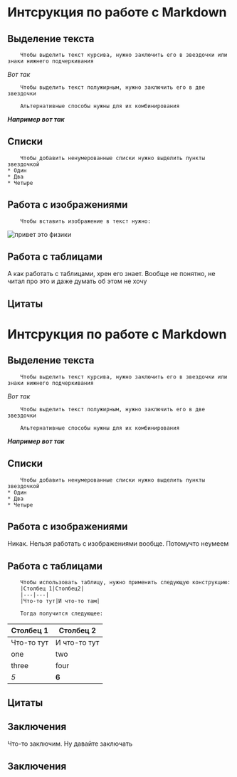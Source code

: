 # Интсрукция по работе с Markdown

## Выделение текста
        Чтобы выделить текст курсива, нужно заключить его в звездочки или знаки нижнего подчеркивания

_Вот так_

        Чтобы выделить текст полужирным, нужно заключить его в две звездочки

        Альтернативные способы нужны для их комбинирования
**_Например вот так_**
## Списки

        Чтобы добавить ненумерованные списки нужно выделить пункты звездочкой
    * Один
    * Два
    * Четыре

## Работа с изображениями

        Чтобы вставить изображение в текст нужно: 
![привет это физики](photo_2023-03-19_13-11-41.jpg)

## Работа с таблицами
А как работать с таблицами, хрен его знает. Вообще не понятно, не читал про это и даже думать об этом не хочу


## Цитаты
# Интсрукция по работе с Markdown

## Выделение текста
        Чтобы выделить текст курсива, нужно заключить его в звездочки или знаки нижнего подчеркивания

_Вот так_

        Чтобы выделить текст полужирным, нужно заключить его в две звездочки

        Альтернативные способы нужны для их комбинирования
**_Например вот так_**
## Списки

        Чтобы добавить ненумерованные списки нужно выделить пункты звездочкой
    * Один
    * Два
    * Четыре

## Работа с изображениями

Никак. Нельзя работать с изображениями вообще. Потомучто неумеем

## Работа с таблицами

        Чтобы использовать таблицу, нужно применить следующую конструкцию:
        |Столбец 1|Столбец2|
        |---|---|
        |Что-то тут|И что-то там|
        
        Тогда получится следующее:
| Столбец 1 |Столбец 2 |
|---|---|
| Что-то тут    |И что-то тут |
|one|two|
|three|four|
|_5_|**6**|
## Цитаты

## Заключения

Что-то заключим.
Ну давайте заключать

## Заключения
